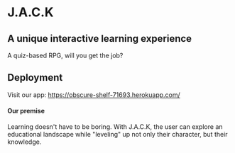 # J.A.C.K
## A unique interactive learning experience

A quiz-based RPG, will you get the job?


## Deployment

Visit our app: https://obscure-shelf-71693.herokuapp.com/

#### Our premise

Learning doesn't have to be boring. With J.A.C.K, the user can explore an educational landscape while "leveling" up not only their character, but their knowledge.
